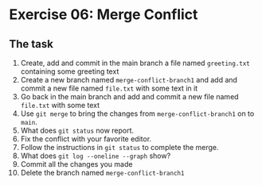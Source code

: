 # Exercise 06: Merge Conflict

## The task

1. Create, add and commit in the main branch a file named `greeting.txt` containing some greeting text
2. Create a new branch named `merge-conflict-branch1` and add and commit a new file named `file.txt` with some text in it
3. Go back in the main branch and add and commit a new file named `file.txt` with some text
4. Use `git merge` to bring the changes from `merge-conflict-branch1` on to `main`.
5. What does `git status` now report.
6. Fix the conflict with your favorite editor.
7. Follow the instructions in `git status` to complete the merge.
8. What does `git log --oneline --graph` show?
9. Commit all the changes you made
10. Delete the branch named `merge-conflict-branch1` 
